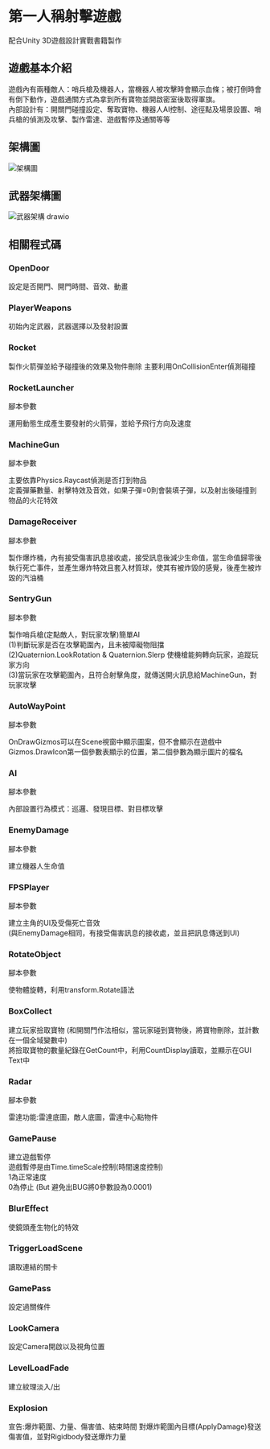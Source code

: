 # 第一人稱射擊遊戲
配合Unity 3D遊戲設計實戰書籍製作
## 遊戲基本介紹
遊戲內有兩種敵人：哨兵槍及機器人，當機器人被攻擊時會顯示血條；被打倒時會有倒下動作，遊戲通關方式為拿到所有寶物並開啟密室後取得軍旗。  
內部設計有：開關門碰撞設定、奪取寶物、機器人AI控制、途徑點及場景設置、哨兵槍的偵測及攻擊、製作雷達、遊戲暫停及通關等等
 

## 架構圖
![架構圖](https://user-images.githubusercontent.com/96182969/196508039-d1b3ac92-f6d5-4f7f-91d2-15fe6f4d2ed1.png)
## 武器架構圖  
![武器架構 drawio](https://user-images.githubusercontent.com/96182969/196510456-b16481db-45a1-43d7-b699-b511dda14579.png)
## 相關程式碼

### OpenDoor
設定是否開門、開門時間、音效、動畫

### PlayerWeapons
初始內定武器，武器選擇以及發射設置

### Rocket
製作火箭彈並給予碰撞後的效果及物件刪除
主要利用OnCollisionEnter偵測碰撞

### RocketLauncher
腳本參數

運用動態生成產生要發射的火箭彈，並給予飛行方向及速度

### MachineGun
腳本參數

主要依靠Physics.Raycast偵測是否打到物品  
定義彈藥數量、射擊特效及音效，如果子彈=0則會裝填子彈，以及射出後碰撞到物品的火花特效

### DamageReceiver
腳本參數

製作爆炸桶，內有接受傷害訊息接收處，接受訊息後減少生命值，當生命值歸零後執行死亡事件，並產生爆炸特效且套入材質球，使其有被炸毀的感覺，後產生被炸毀的汽油桶

### SentryGun
腳本參數

製作哨兵槍(定點敵人，對玩家攻擊)簡單AI  
(1)判斷玩家是否在攻擊範圍內，且未被障礙物阻擋  
(2)Quaternion.LookRotation & Quaternion.Slerp 使機槍能夠轉向玩家，追蹤玩家方向  
(3)當玩家在攻擊範圍內，且符合射擊角度，就傳送開火訊息給MachineGun，對玩家攻擊  

### AutoWayPoint
腳本參數

OnDrawGizmos可以在Scene視窗中顯示圖案，但不會顯示在遊戲中  
Gizmos.DrawIcon第一個參數表顯示的位置，第二個參數為顯示圖片的檔名  

### AI
腳本參數

內部設置行為模式：巡邏、發現目標、對目標攻擊  

### EnemyDamage
腳本參數

建立機器人生命值  

### FPSPlayer
腳本參數

建立主角的UI及受傷死亡音效  
(與EnemyDamage相同，有接受傷害訊息的接收處，並且把訊息傳送到UI)  

### RotateObject
腳本參數

使物體旋轉，利用transform.Rotate語法

### BoxCollect
建立玩家撿取寶物
(和開關門作法相似，當玩家碰到寶物後，將寶物刪除，並計數在一個全域變數中)  
將撿取寶物的數量紀錄在GetCount中，利用CountDisplay讀取，並顯示在GUI Text中  

### Radar
腳本參數

雷達功能:雷達底圖，敵人底圖，雷達中心點物件

### GamePause
建立遊戲暫停  
遊戲暫停是由Time.timeScale控制(時間速度控制)  
1為正常速度  
0為停止
(But 避免出BUG將0參數設為0.0001)

### BlurEffect
使鏡頭產生物化的特效

### TriggerLoadScene
讀取連結的關卡

### GamePass
設定過關條件

### LookCamera
設定Camera開啟以及視角位置

### LevelLoadFade
建立紋理淡入/出

### Explosion
宣告:爆炸範圍、力量、傷害值、結束時間
對爆炸範圍內目標(ApplyDamage)發送傷害值，並對Rigidbody發送爆炸力量

